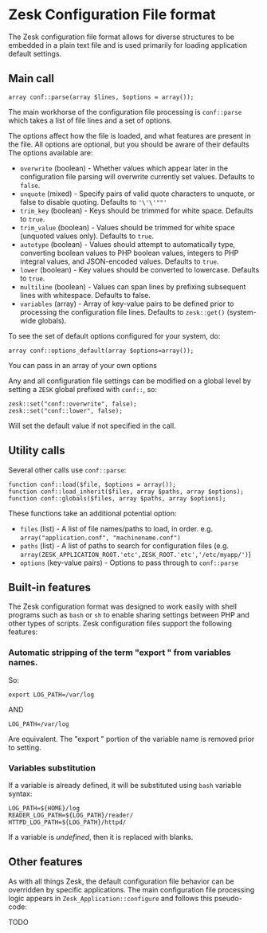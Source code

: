 # Zesk Configuration File format

The Zesk configuration file format allows for diverse structures to be embedded in a plain text file and is used primarily for loading application default settings. 

## Main call

	array conf::parse(array $lines, $options = array());

The main workhorse of the configuration file processing is `conf::parse` which takes a list of file lines and a set of options. 

The options affect how the file is loaded, and what features are present in the file. All options are optional, but you should be aware of their defaults The options available are:

- `overwrite` (boolean) - Whether values which appear later in the configuration file parsing will overwrite currently set values. Defaults to `false`.
- `unquote` (mixed) - Specify pairs of valid quote characters to unquote, or false to disable quoting. Defaults to `'\'\'""'`
- `trim_key` (boolean) - Keys should be trimmed for white space. Defaults to `true`.
- `trim_value` (boolean) - Values should be trimmed for white space (unquoted values only). Defaults to `true`.
- `autotype` (boolean) - Values should attempt to automatically type, converting boolean values to PHP boolean values, integers to PHP integral values, and JSON-encoded values. Defaults to `true`.
- `lower` (boolean) - Key values should be converted to lowercase. Defaults to `true`.
- `multiline` (boolean) - Values can span lines by prefixing subsequent lines with whitespace. Defaults to false.
- `variables` (array) - Array of key-value pairs to be defined prior to processing the configuration file lines. Defaults to `zesk::get()` (system-wide globals).

To see the set of default options configured for your system, do:

	array conf::options_default(array $options=array());
	
You can pass in an array of your own options

Any and all configuration file settings can be modified on a global level by setting a `ZESK` global prefixed with `conf::`, so:

    zesk::set("conf::overwrite", false);
    zesk::set("conf::lower", false);

Will set the default value if not specified in the call.

## Utility calls

Several other calls use `conf::parse`:

	function conf::load($file, $options = array());
	function conf::load_inherit($files, array $paths, array $options);
	function conf::globals($files, array $paths, array $options);
	
These functions take an additional potential option:

- `files` (list) - A list of file names/paths to load, in order. e.g. `array("application.conf", "machinename.conf")` 
- `paths` (list) - A list of paths to search for configuration files (e.g. `array(ZESK_APPLICATION_ROOT.'etc',ZESK_ROOT.'etc','/etc/myapp/')`)
- `options` (key-value pairs) - Options to pass through to `conf::parse`

## Built-in features

The Zesk configuration format was designed to work easily with shell programs such as `bash` or `sh` to enable sharing settings between PHP and other types of scripts. Zesk configuration files support the following features:

### Automatic stripping of the term "export " from variables names. 

So:

    export LOG_PATH=/var/log

AND

	LOG_PATH=/var/log
	
Are equivalent. The "export " portion of the variable name is removed prior to setting.

### Variables substitution

If a variable is already defined, it will be substituted using `bash` variable syntax:

    LOG_PATH=${HOME}/log
	READER_LOG_PATH=${LOG_PATH}/reader/
	HTTPD_LOG_PATH=${LOG_PATH}/httpd/
	
If a variable is *undefined*, then it is replaced with blanks.

## Other features

As with all things Zesk, the default configuration file behavior can be overridden by specific applications. The main configuration file processing logic appears in `Zesk_Application::configure` and follows this pseudo-code:

 TODO